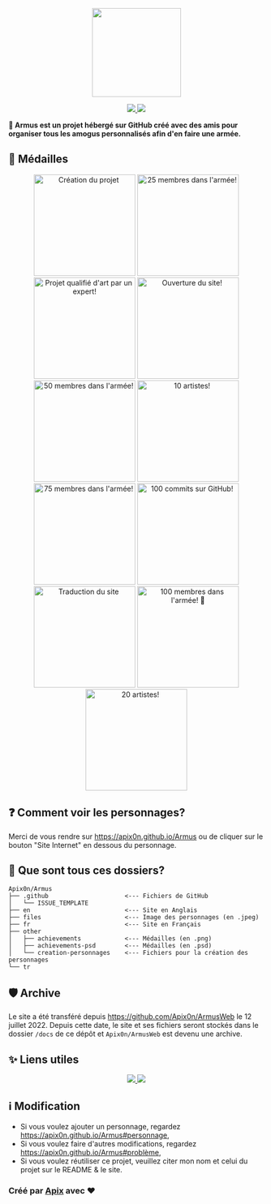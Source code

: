<p align=center>
    <img src="https://apix0n.github.io/Armus/other/Armus-icon.png" height=175>
</p>

<p align=center>
    <a href="https://apix0n.github.io/Armus">
        <img src="https://img.shields.io/badge/Site%20internet-009dff?style=for-the-badge&labelColor=f2f2f2">
    </a>
    <a href="https://apix0n.github.io/Armus/en">
        <img src="https://img.shields.io/badge/English%20website-009dff?style=for-the-badge&labelColor=f2f2f2">
    </a>
</p>

__🌹 Armus est un projet hébergé sur GitHub créé avec des amis pour organiser tous les amogus personnalisés afin d'en faire une armée.__

## 🏅 Médailles

<p align=center>
    <img src="https://apix0n.github.io/Armus/other/achievements/creation.png" height=200 title="Création du projet">
    <img src="https://apix0n.github.io/Armus/other/achievements/25-membres.png" height=200 title="25 membres dans l'armée!">
    <img src="https://apix0n.github.io/Armus/other/achievements/certif.png" height=200 title="Projet qualifié d'art par un expert!">
    <img src="https://apix0n.github.io/Armus/other/achievements/site.png" height=200 title="Ouverture du site!">
    <img src="https://apix0n.github.io/Armus/other/achievements/50-membres.png" height=200 title="50 membres dans l'armée!">
    <img src="https://apix0n.github.io/Armus/other/achievements/10-contributeurs.png" height=200 title="10 artistes!">
    <img src="https://apix0n.github.io/Armus/other/achievements/75-membres.png" height=200 title="75 membres dans l'armée!">
    <img src="https://apix0n.github.io/Armus/other/achievements/100-commits.png" height="200" title="100 commits sur GitHub!"></a>
    <img src="https://apix0n.github.io/Armus/other/achievements/traduction.png" height=200 title="Traduction du site">
    <img src="https://apix0n.github.io/Armus/other/achievements/100-membres.png" height=200 title="100 membres dans l'armée! 🎊">
    <img src="https://apix0n.github.io/Armus/other/achievements/20-contributeurs.png" height=200 title="20 artistes!">
</p>

## ❓ Comment voir les personnages?

Merci de vous rendre sur https://apix0n.github.io/Armus ou de cliquer sur le bouton "Site Internet" en dessous du personnage.

## 📁 Que sont tous ces dossiers?

```
Apix0n/Armus
├── .github                     <--- Fichiers de GitHub
│   └── ISSUE_TEMPLATE
├── en                          <--- Site en Anglais
├── files                       <--- Image des personnages (en .jpeg)
├── fr                          <--- Site en Français
├── other
│   ├── achievements            <--- Médailles (en .png)
│   ├── achievements-psd        <--- Médailles (en .psd)
│   └── creation-personnages    <--- Fichiers pour la création des personnages
└── tr
```

## 🛡 Archive

Le site a été transféré depuis https://github.com/Apix0n/ArmusWeb le 12 juillet 2022. Depuis cette date, le site et ses fichiers seront stockés dans le dossier `/docs` de ce dépôt et `Apix0n/ArmusWeb` est devenu une archive.

## ✨ Liens utiles
<p align=center>
    <a href="https://apix0n.github.io/Armus/#remerciements">
        <img src="https://img.shields.io/badge/Remerciements-fce100?style=for-the-badge&labelColor=f2f2f2">
    </a>
    <a href="https://apix0n.github.io/Armus/#problème">
        <img src="https://img.shields.io/badge/Un%20Probl%C3%A8me%20%3F-ff0000?style=for-the-badge&labelColor=f2f2f2">
    </a>
</p>

## ℹ️ Modification

* Si vous voulez ajouter un personnage, regardez https://apix0n.github.io/Armus#personnage,
* Si vous voulez faire d'autres modifications, regardez https://apix0n.github.io/Armus#problème,
* Si vous voulez réutiliser ce projet, veuillez citer mon nom et celui du projet sur le README & le site.

### Créé par [Apix](https://github.com/Apix0n) avec ❤️
